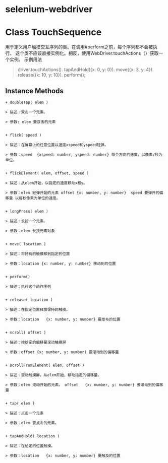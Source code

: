 # selenium-webdriver

# Class TouchSequence

用于定义用户触摸交互序列的类。在调用#perform之前，每个序列都不会被执行。 这个类不应该直接实例化。相反，使用WebDriver.touchActions（）获取一个实例。 示例用法

> driver.touchActions().
>      tapAndHold({x: 0, y: 0}).
>      move({x: 3, y: 4}).
>      release({x: 10, y: 10}).
>      perform();

## Instance Methods

	+ doubleTap( elem ) 

	> 描述：双击一个元素。

	> 参数: elem 要双击的元素


	+ flick( speed )

	> 描述：在屏幕上的任意位置以速度xspeed和yspeed轻弹。

	> 参数：speed	{xspeed: number, yspeed: number} 每个方向的速度，以像素/秒为单位。


	+ flickElement( elem, offset, speed ) 

	> 描述：从elem开始，以指定的速度移动x和y。

	> 参数：elem 轻弹开始的元素 offset {x: number, y: number}  speed 要弹开的偏移量 以每秒像素为单位的速度。


	+ longPress( elem )

	> 描述：长按一个元素。

	> 参数：elem 长按元素对象


	+ move( location )

	> 描述：将持有的触摸移到指定的位置

	> 参数：location {x: number, y: number} 移动到的位置


	+ perform()

	> 描述：执行这个动作序列


	+ release( location ) 

	> 描述：在指定位置释放保持的触摸。
	
	> 参数：location	{x: number, y: number} 要发布的位置


	+ scroll( offset )

	> 描述：按给定的偏移量滚动触摸屏

	> 参数：offset	{x: number, y: number} 要滚动到的偏移量


	+ scrollFromElement( elem, offset )

	> 描述：滚动触摸屏，从elem开始，移动指定的偏移量。

	> 参数：elem 滚动开始的元素。 offset	{x: number, y: number} 要滚动到的偏移量


	+ tap( elem ) 

	> 描述：点击一个元素

	> 参数：elem 要点击的元素。


	+ tapAndHold( location )

	> 描述：在给定的位置触摸。

	> 参数：location	{x: number, y: number} 要触及的位置























